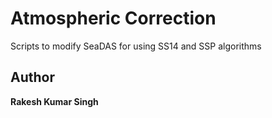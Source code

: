 # Atmospheric Correction
Scripts to modify SeaDAS for using SS14 and SSP algorithms



## Author
**Rakesh Kumar Singh**
